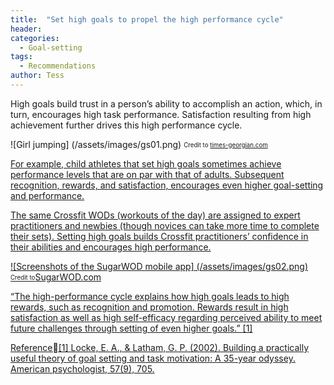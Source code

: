 ```yaml
---
title:  "Set high goals to propel the high performance cycle"
header:
categories:
  - Goal-setting
tags:
  - Recommendations
author: Tess
---
```


High goals build trust in a person’s ability to accomplish an action, which, in turn, encourages high task performance. Satisfaction resulting from high achievement further drives this high performance cycle.  

![Girl jumping] (/assets/images/gs01.png)
<sub><sup>Credit to <a href="http://www.times-georgian.com/">times-georgian.com</sub></sup>

For example, child athletes that set high goals sometimes achieve performance levels that are on par with that of adults. Subsequent recognition, rewards, and satisfaction, encourages even higher goal-setting and performance.

The same Crossfit WODs (workouts of the day) are assigned to expert practitioners and newbies (though novices can take more time to complete their sets). Setting high goals builds Crossfit practitioners’ confidence in their abilities and encourages high performance.


![Screenshots of the SugarWOD mobile app] (/assets/images/gs02.png)
<sub><sup>Credit to<a href="https://www.sugarwod.com/">SugarWOD.com</sub></sup>


“The high-performance cycle explains how high goals leads to high rewards, such as recognition and promotion. Rewards result in high satisfaction as well as high self-efficacy regarding perceived ability to meet future challenges through setting of even higher goals.” [1]

Reference[1] Locke, E. A., & Latham, G. P. (2002). Building a practically useful theory of goal setting and task motivation: A 35-year odyssey. American psychologist, 57(9), 705.
